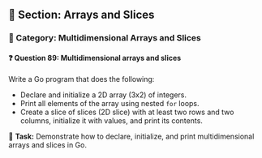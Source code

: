## 📘 Section: Arrays and Slices  
### 🔹 Category: Multidimensional Arrays and Slices  
#### ❓ Question 89: Multidimensional arrays and slices

Write a Go program that does the following:

- Declare and initialize a 2D array (3x2) of integers.
- Print all elements of the array using nested `for` loops.
- Create a slice of slices (2D slice) with at least two rows and two columns, initialize it with values, and print its contents.

🔧 **Task:** Demonstrate how to declare, initialize, and print multidimensional arrays and slices in Go.
